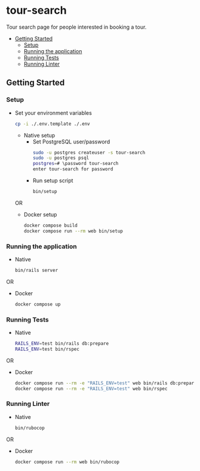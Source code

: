 # tour-search

Tour search page for people interested in booking a tour.

- [Getting Started](#getting-started)
  - [Setup](#setup)
  - [Running the application](#running-the-application)
  - [Running Tests](#running-tests)
  - [Running Linter](#running-linter)

## Getting Started

### Setup

- Set your environment variables
  ```sh
  cp -i ./.env.template ./.env
  ```
  - Native setup
    - Set PostgreSQL user/password
      ```sh
      sudo -u postgres createuser -s tour-search
      sudo -u postgres psql
      postgres=# \password tour-search
      enter tour-search for password
      ```
    - Run setup script
      ```sh
      bin/setup
      ```
  OR

  - Docker setup
    ```sh
    docker compose build
    docker compose run --rm web bin/setup
    ```
### Running the application

- Native
  ```sh
  bin/rails server
  ```

OR

- Docker
  ```sh
  docker compose up
  ```
### Running Tests

- Native
  ```sh
  RAILS_ENV=test bin/rails db:prepare
  RAILS_ENV=test bin/rspec
  ```

OR

- Docker
  ```sh
  docker compose run --rm -e "RAILS_ENV=test" web bin/rails db:prepare
  docker compose run --rm -e "RAILS_ENV=test" web bin/rspec
  ```
### Running Linter

- Native
  ```sh
  bin/rubocop
  ```
OR

- Docker
  ```sh
  docker compose run --rm web bin/rubocop
  ```
